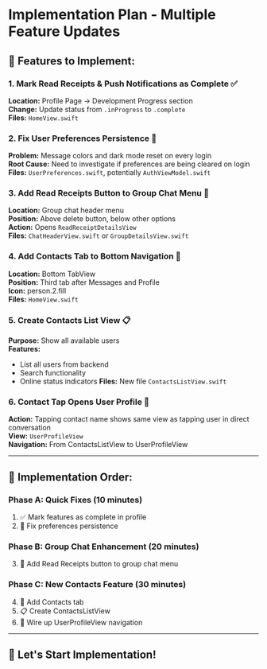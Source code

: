 # Implementation Plan - Multiple Feature Updates

## 🎯 Features to Implement:

### 1. Mark Read Receipts & Push Notifications as Complete ✅
**Location:** Profile Page → Development Progress section  
**Change:** Update status from `.inProgress` to `.complete`  
**Files:** `HomeView.swift`

### 2. Fix User Preferences Persistence 🐛
**Problem:** Message colors and dark mode reset on every login  
**Root Cause:** Need to investigate if preferences are being cleared on login  
**Files:** `UserPreferences.swift`, potentially `AuthViewModel.swift`

### 3. Add Read Receipts Button to Group Chat Menu 📱
**Location:** Group chat header menu  
**Position:** Above delete button, below other options  
**Action:** Opens `ReadReceiptDetailsView`  
**Files:** `ChatHeaderView.swift` or `GroupDetailsView.swift`

### 4. Add Contacts Tab to Bottom Navigation 👥
**Location:** Bottom TabView  
**Position:** Third tab after Messages and Profile  
**Icon:** person.2.fill  
**Files:** `HomeView.swift`

### 5. Create Contacts List View 📋
**Purpose:** Show all available users  
**Features:**  
- List all users from backend
- Search functionality
- Online status indicators
**Files:** New file `ContactsListView.swift`

### 6. Contact Tap Opens User Profile 👤
**Action:** Tapping contact name shows same view as tapping user in direct conversation  
**View:** `UserProfileView`  
**Navigation:** From ContactsListView to UserProfileView

---

## 📝 Implementation Order:

### Phase A: Quick Fixes (10 minutes)
1. ✅ Mark features as complete in profile
2. 🐛 Fix preferences persistence

### Phase B: Group Chat Enhancement (20 minutes)
3. 📱 Add Read Receipts button to group chat menu

### Phase C: New Contacts Feature (30 minutes)
4. 👥 Add Contacts tab
5. 📋 Create ContactsListView
6. 👤 Wire up UserProfileView navigation

---

## 🚀 Let's Start Implementation!
